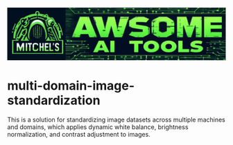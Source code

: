 ![Logo](https://raw.githubusercontent.com/mingchikuo/multi-domain-image-standardization/main/figure/mitchel_logo.jpg)

# multi-domain-image-standardization
 This is a solution for standardizing image datasets across multiple machines and domains, which applies dynamic white balance, brightness normalization, and contrast adjustment to images.
